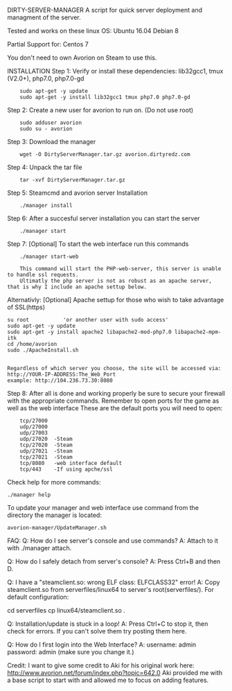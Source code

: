 DIRTY-SERVER-MANAGER
A script for quick server deployment and managment of the server.

Tested and works on these linux OS:
Ubuntu 16.04
Debian 8

Partial Support for:
Centos 7

You don't need to own Avorion on Steam to use this.

INSTALLATION
Step 1: Verify or install these dependencies:
         lib32gcc1, tmux (V2.0+), php7.0, php7.0-gd

        sudo apt-get -y update
        sudo apt-get -y install lib32gcc1 tmux php7.0 php7.0-gd

Step 2: Create a new user for avorion to run on. (Do not use root)

        sudo adduser avorion
        sudo su - avorion

Step 3: Download the manager

        wget -O DirtyServerManager.tar.gz avorion.dirtyredz.com

Step 4: Unpack the tar file

        tar -xvf DirtyServerManager.tar.gz

Step 5: Steamcmd and avorion server Installation

        ./manager install

Step 6: After a succesful server installation you can start the server

        ./manager start

Step 7: [Optional] To start the web interface run this commands

        ./manager start-web

        This command will start the PHP-web-server, this server is unable to handle ssl requests.
        Ultimatly the php server is not as robust as an apache server, that is why I include an apache settup below.

Alternativly: [Optional] Apache settup for those who wish to take advantage of SSL(https)

    su root           'or another user with sudo access'
    sudo apt-get -y update
    sudo apt-get -y install apache2 libapache2-mod-php7.0 libapache2-mpm-itk
    cd /home/avorion
    sudo ./ApacheInstall.sh


    Regardless of which server you choose, the site will be accessed via:
    http://YOUR-IP-ADDRESS:The_Web_Port
    example: http://104.236.73.30:8080


Step 8: After all is done and working properly be sure to secure your firewall with the appropriate commands. Remember to open ports for the game as well as the web interface
        These are the default ports you will need to open:

        tcp/27000
        udp/27000
        udp/27003
        udp/27020  -Steam
        tcp/27020  -Steam
        udp/27021  -Steam
        tcp/27021  -Steam
        tcp/8080   -web interface default
        tcp/443    -If using apche/ssl


Check help for more commands:

    ./manager help

To update your manager and web interface use command from the directory the manager is located:

    avorion-manager/UpdateManager.sh



FAQ:
Q: How do I see server's console and use commands?
A: Attach to it with ./manager attach.

Q: How do I safely detach from server's console?
A: Press Ctrl+B and then D.

Q: I have a "steamclient.so: wrong ELF class: ELFCLASS32" error!
A: Copy steamclient.so from serverfiles/linux64 to server's root(serverfiles/). For default configuration:

cd serverfiles
cp linux64/steamclient.so .

Q: Installation/update is stuck in a loop!
A: Press Ctrl+C to stop it, then check for errors. If you can't solve them try posting them here.

Q: How do I first login into the Web Interface?
A: username: admin  password: admin   (make sure you change it.)


Credit:
I want to give some credit to Aki
for his original work here: http://www.avorion.net/forum/index.php?topic=642.0
Aki provided me with a base script to start with and allowed me to focus on adding features.
